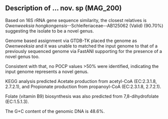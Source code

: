 ## Description of ... nov. sp (MAG_200)


Based on 16S rRNA gene sequence similarity, the closest relatives is
*Owenweeksia hongkongensis*--Schleiferiaceae--AB125062 (Valid) (90.70%)
suggesting the isolate to be a novel genus.

Genome based assignment via GTDB-TK placed the genome as *Owenweeksia*
and it was unable to matched the input genome to that of a previously sequenced genome via FastANI
supporting for the presence of a novel genus too.

Consistent with that, no POCP values >50% were identified, indicating the input genome represents a novel genus.


KEGG analysis predicted 
Acetate production from acetyl-CoA (EC:2.3.1.8, 2.7.2.1),
and 
Propionate production from propanoyl-CoA (EC:2.3.1.8, 2.7.2.1).

Folate (vitamin B9) biosynthesis was also predicted from 7,8-dihydrofolate (EC:1.5.1.3).




The G+C content of the genomic DNA is 48.6%.


